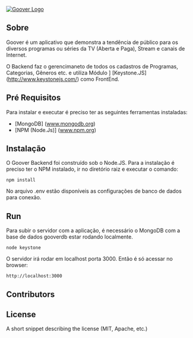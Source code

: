 [![Goover Logo](http://gooverbackend-gooverprd.rhcloud.com/images/logo.png)](http://www.gooverapp.com/)

## Sobre

Goover é um aplicativo que demonstra a tendência de público para os diversos programas ou séries da TV (Aberta e Paga), Stream  e canais de Internet.

O Backend faz o gerencimaneto de todos os cadastros de Programas, Categorias, Gêneros etc. e utiliza Módulo ] [Keystone.JS] (http://www.keystonejs.com/) como FrontEnd.

## Pré Requisitos

Para instalar e executar é preciso ter as seguintes ferramentas instaladas:

* [MongoDB] (www.mongodb.org)
* [NPM (Node.Js)] (www.npm.org)

## Instalação

O Goover Backend foi construído sob o Node.JS.
Para a instalação é preciso ter o NPM instalado, ir no diretório raiz e executar o comando:

```
npm install
```

No arquivo .env estão disponíveis as configurações de banco de dados para conexão.

## Run

Para subir o servidor com a aplicação, é necessário o MongoDB com a base de dados gooverdb estar rodando localmente.

```
node keystone
```

O servidor irá rodar em localhost porta 3000. Então é só acessar no browser:

```
http://localhost:3000
```

## Contributors



## License

A short snippet describing the license (MIT, Apache, etc.)